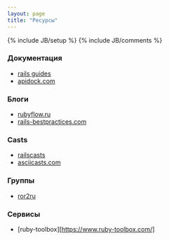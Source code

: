 ```yaml
---
layout: page
title: "Ресурсы"
---
```

{% include JB/setup %}
{% include JB/comments %}

### Документация

* [rails guides](http://guides.rubyonrails.org/)
* [apidock.com](http://apidock.com)

### Блоги

* [rubyflow.ru](http://rubyflow.ru/)
* [rails-bestpractices.com](http://rails-bestpractices.com/)

### Casts

* [railscasts](http://railscasts.com/)
* [asciicasts.com](http://asciicasts.com/)

### Группы

* [ror2ru](https://groups.google.com/forum/?hl=ru&fromgroups#!forum/ror2ru)

### Сервисы

* [ruby-toolbox][https://www.ruby-toolbox.com/]
